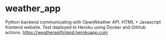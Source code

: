 # weather_app
Python backend communicating with OpenWeather API. HTML + Javascript frontend website. Test deployed to Heroku using Docker and GitHub actions.
https://weatherapifinland.herokuapp.com

